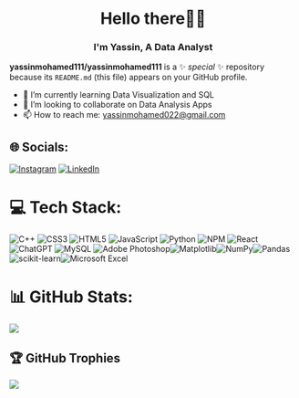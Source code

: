 <h1 align="center">Hello there🙋‍♂️</h1>
<h3 align="center">I'm Yassin, A Data Analyst </h3>

**yassinmohamed111/yassinmohamed111** is a ✨ _special_ ✨ repository because its `README.md` (this file) appears on your GitHub profile.

- 🌱 I’m currently learning Data Visualization and SQL
- 👯 I’m looking to collaborate on Data Analysis Apps
- 📫 How to reach me: yassinmohamed022@gmail.com
## 🌐 Socials:
[![Instagram](https://img.shields.io/badge/Instagram-%23E4405F.svg?logo=instagram&logoColor=white)](https://www.instagram.com/_yassinmohamed/) 
[![LinkedIn](https://img.shields.io/badge/LinkedIn-%230077B5.svg?logo=linkedin&logoColor=white)](https://www.linkedin.com/in/yassin-mohamed-033a81243/) 


# 💻 Tech Stack:
 ![C++](https://img.shields.io/badge/c++-%2300599C.svg?style=for-the-badge&logo=c%2B%2B&logoColor=white) ![CSS3](https://img.shields.io/badge/css3-%231572B6.svg?style=for-the-badge&logo=css3&logoColor=white) ![HTML5](https://img.shields.io/badge/html5-%23E34F26.svg?style=for-the-badge&logo=html5&logoColor=white) ![JavaScript](https://img.shields.io/badge/javascript-%23323330.svg?style=for-the-badge&logo=javascript&logoColor=%23F7DF1E) ![Python](https://img.shields.io/badge/python-3670A0?style=for-the-badge&logo=python&logoColor=ffdd54)   ![NPM](https://img.shields.io/badge/NPM-%23000000.svg?style=for-the-badge&logo=npm&logoColor=white) ![React](https://img.shields.io/badge/react-%2320232a.svg?style=for-the-badge&logo=react&logoColor=%2361DAFB) 
 ![ChatGPT](https://img.shields.io/badge/chatGPT-74aa9c?style=for-the-badge&logo=openai&logoColor=white) ![MySQL](https://img.shields.io/badge/mysql-%2300f.svg?style=for-the-badge&logo=mysql&logoColor=white)
 	![Adobe Photoshop](https://img.shields.io/badge/adobe%20photoshop-%2331A8FF.svg?style=for-the-badge&logo=adobe%20photoshop&logoColor=white)![Matplotlib](https://img.shields.io/badge/Matplotlib-%23ffffff.svg?style=for-the-badge&logo=Matplotlib&logoColor=black)![NumPy](https://img.shields.io/badge/numpy-%23013243.svg?style=for-the-badge&logo=numpy&logoColor=white)![Pandas](https://img.shields.io/badge/pandas-%23150458.svg?style=for-the-badge&logo=pandas&logoColor=white)![scikit-learn](https://img.shields.io/badge/scikit--learn-%23F7931E.svg?style=for-the-badge&logo=scikit-learn&logoColor=white)![Microsoft Excel](https://img.shields.io/badge/Microsoft_Excel-217346?style=for-the-badge&logo=microsoft-excel&logoColor=white) 




# 📊 GitHub Stats:
![](https://github-readme-streak-stats.herokuapp.com/?user=yassinmohamed111&theme=dark&hide_border=false)<br/>


## 🏆 GitHub Trophies
![](https://github-profile-trophy.vercel.app/?username=yassinmohamed111&&theme=radical&no-frame=false&no-bg=true&margin-w=4)

